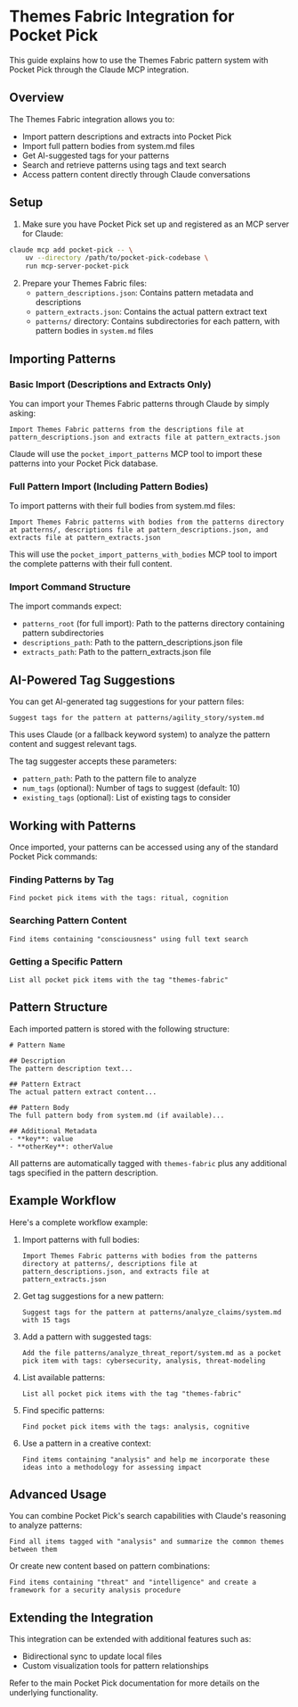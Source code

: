 # Themes Fabric Integration for Pocket Pick

This guide explains how to use the Themes Fabric pattern system with Pocket Pick through the Claude MCP integration.

## Overview

The Themes Fabric integration allows you to:
- Import pattern descriptions and extracts into Pocket Pick
- Import full pattern bodies from system.md files
- Get AI-suggested tags for your patterns
- Search and retrieve patterns using tags and text search
- Access pattern content directly through Claude conversations

## Setup

1. Make sure you have Pocket Pick set up and registered as an MCP server for Claude:

```bash
claude mcp add pocket-pick -- \
    uv --directory /path/to/pocket-pick-codebase \
    run mcp-server-pocket-pick
```

2. Prepare your Themes Fabric files:
   - `pattern_descriptions.json`: Contains pattern metadata and descriptions
   - `pattern_extracts.json`: Contains the actual pattern extract text
   - `patterns/` directory: Contains subdirectories for each pattern, with pattern bodies in `system.md` files

## Importing Patterns

### Basic Import (Descriptions and Extracts Only)

You can import your Themes Fabric patterns through Claude by simply asking:

```
Import Themes Fabric patterns from the descriptions file at pattern_descriptions.json and extracts file at pattern_extracts.json
```

Claude will use the `pocket_import_patterns` MCP tool to import these patterns into your Pocket Pick database.

### Full Pattern Import (Including Pattern Bodies)

To import patterns with their full bodies from system.md files:

```
Import Themes Fabric patterns with bodies from the patterns directory at patterns/, descriptions file at pattern_descriptions.json, and extracts file at pattern_extracts.json
```

This will use the `pocket_import_patterns_with_bodies` MCP tool to import the complete patterns with their full content.

### Import Command Structure

The import commands expect:
- `patterns_root` (for full import): Path to the patterns directory containing pattern subdirectories
- `descriptions_path`: Path to the pattern_descriptions.json file
- `extracts_path`: Path to the pattern_extracts.json file

## AI-Powered Tag Suggestions

You can get AI-generated tag suggestions for your pattern files:

```
Suggest tags for the pattern at patterns/agility_story/system.md
```

This uses Claude (or a fallback keyword system) to analyze the pattern content and suggest relevant tags.

The tag suggester accepts these parameters:
- `pattern_path`: Path to the pattern file to analyze
- `num_tags` (optional): Number of tags to suggest (default: 10)
- `existing_tags` (optional): List of existing tags to consider

## Working with Patterns

Once imported, your patterns can be accessed using any of the standard Pocket Pick commands:

### Finding Patterns by Tag

```
Find pocket pick items with the tags: ritual, cognition
```

### Searching Pattern Content

```
Find items containing "consciousness" using full text search
```

### Getting a Specific Pattern

```
List all pocket pick items with the tag "themes-fabric"
```

## Pattern Structure

Each imported pattern is stored with the following structure:

```
# Pattern Name

## Description
The pattern description text...

## Pattern Extract
The actual pattern extract content...

## Pattern Body
The full pattern body from system.md (if available)...

## Additional Metadata
- **key**: value
- **otherKey**: otherValue
```

All patterns are automatically tagged with `themes-fabric` plus any additional tags specified in the pattern description.

## Example Workflow

Here's a complete workflow example:

1. Import patterns with full bodies:
   ```
   Import Themes Fabric patterns with bodies from the patterns directory at patterns/, descriptions file at pattern_descriptions.json, and extracts file at pattern_extracts.json
   ```

2. Get tag suggestions for a new pattern:
   ```
   Suggest tags for the pattern at patterns/analyze_claims/system.md with 15 tags
   ```

3. Add a pattern with suggested tags:
   ```
   Add the file patterns/analyze_threat_report/system.md as a pocket pick item with tags: cybersecurity, analysis, threat-modeling
   ```

4. List available patterns:
   ```
   List all pocket pick items with the tag "themes-fabric"
   ```

5. Find specific patterns:
   ```
   Find pocket pick items with the tags: analysis, cognitive
   ```

6. Use a pattern in a creative context:
   ```
   Find items containing "analysis" and help me incorporate these ideas into a methodology for assessing impact
   ```

## Advanced Usage

You can combine Pocket Pick's search capabilities with Claude's reasoning to analyze patterns:

```
Find all items tagged with "analysis" and summarize the common themes between them
```

Or create new content based on pattern combinations:

```
Find items containing "threat" and "intelligence" and create a framework for a security analysis procedure
```

## Extending the Integration

This integration can be extended with additional features such as:
- Bidirectional sync to update local files
- Custom visualization tools for pattern relationships

Refer to the main Pocket Pick documentation for more details on the underlying functionality.
